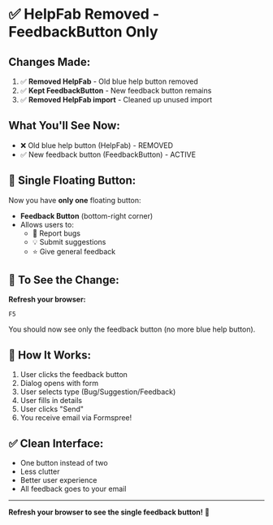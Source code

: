 # ✅ HelpFab Removed - FeedbackButton Only

## Changes Made:

1. ✅ **Removed HelpFab** - Old blue help button removed
2. ✅ **Kept FeedbackButton** - New feedback button remains
3. ✅ **Removed HelpFab import** - Cleaned up unused import

## What You'll See Now:

- ❌ Old blue help button (HelpFab) - REMOVED
- ✅ New feedback button (FeedbackButton) - ACTIVE

## 🎯 Single Floating Button:

Now you have **only one** floating button:
- **Feedback Button** (bottom-right corner)
- Allows users to:
  - 🐛 Report bugs
  - 💡 Submit suggestions
  - ⭐ Give general feedback

## 🚀 To See the Change:

**Refresh your browser:**
```
F5
```

You should now see only the feedback button (no more blue help button).

## 📧 How It Works:

1. User clicks the feedback button
2. Dialog opens with form
3. User selects type (Bug/Suggestion/Feedback)
4. User fills in details
5. User clicks "Send"
6. You receive email via Formspree!

## ✅ Clean Interface:

- One button instead of two
- Less clutter
- Better user experience
- All feedback goes to your email

---

**Refresh your browser to see the single feedback button!** 🎉
